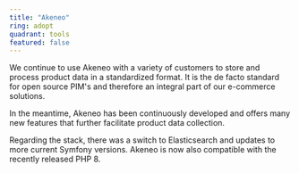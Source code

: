 ```yaml
---
title: "Akeneo"
ring: adopt
quadrant: tools
featured: false
---
```


We continue to use Akeneo with a variety of customers to store and process product data in a standardized format. It is the de facto standard for open source PIM's and therefore an integral part of our e-commerce solutions.

In the meantime, Akeneo has been continuously developed and offers many new features that further facilitate product data collection.

Regarding the stack, there was a switch to Elasticsearch and updates to more current Symfony versions. Akeneo is now also compatible with the recently released PHP 8.